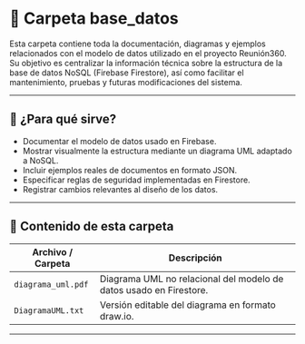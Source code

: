 # 📂 Carpeta base_datos

Esta carpeta contiene toda la documentación, diagramas y ejemplos relacionados con el modelo de datos utilizado en el proyecto Reunión360. Su objetivo es centralizar la información técnica sobre la estructura de la base de datos NoSQL (Firebase Firestore), así como facilitar el mantenimiento, pruebas y futuras modificaciones del sistema.

---

## 📌 ¿Para qué sirve?

- Documentar el modelo de datos usado en Firebase.
- Mostrar visualmente la estructura mediante un diagrama UML adaptado a NoSQL.
- Incluir ejemplos reales de documentos en formato JSON.
- Especificar reglas de seguridad implementadas en Firestore.
- Registrar cambios relevantes al diseño de los datos.

---

## 📁 Contenido de esta carpeta

| Archivo / Carpeta  | Descripción                                                        |
| ------------------ | ------------------------------------------------------------------ |
| `diagrama_uml.pdf` | Diagrama UML no relacional del modelo de datos usado en Firestore. |
| `DiagramaUML.txt`  | Versión editable del diagrama en formato draw.io.                  |

---
